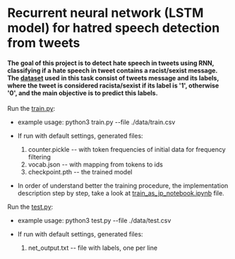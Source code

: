 # Recurrent neural network (LSTM model) for hatred speech detection from tweets

#### The goal of this project is to detect hate speech in tweets using RNN, classifying if a hate speech in tweet contains a racist/sexist message. The [dataset](https://www.kaggle.com/arkhoshghalb/twitter-sentiment-analysis-hatred-speech?select=test.csv) used in this task consist of tweets message and its labels, where the tweet is considered racista/sexist if its label is '1', otherwise '0', and the main objective is to predict this labels.

Run the [train.py](train.py):
* example usage: python3 train.py --file ./data/train.csv

* If run with default settings, generated files:
  1. counter.pickle -- with token frequencies of initial data for frequency filtering
  2. vocab.json -- with mapping from tokens to ids
  3. checkpoint.pth -- the trained model

* In order of understand better the training procedure, the implementation description step by step, take a look at [train_as_jp_notebook.ipynb](train_as_jp_notebook.ipynb) file.

Run the [test.py](test.py):
* example usage: python3 test.py --file ./data/test.csv

* If run with default settings, generated files:
  1. net_output.txt -- file with labels, one per line


